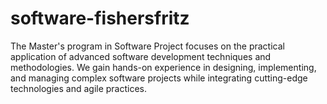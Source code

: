 # software-fishersfritz

The Master's program in Software Project focuses on the practical application of advanced software development techniques and methodologies. 
We gain hands-on experience in designing, implementing, and managing complex software projects while integrating cutting-edge technologies and agile practices.
